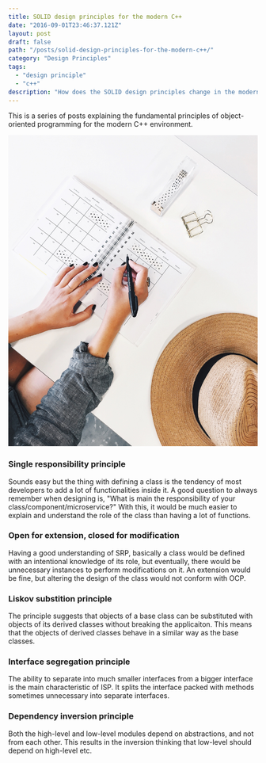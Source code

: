 ```yaml
---
title: SOLID design principles for the modern C++
date: "2016-09-01T23:46:37.121Z"
layout: post
draft: false
path: "/posts/solid-design-principles-for-the-modern-c++/"
category: "Design Principles"
tags:
  - "design principle"
  - "c++"
description: "How does the SOLID design principles change in the modern C++?"
---
```

This is a series of posts explaining the fundamental principles of object-oriented programming for the modern C++ environment.

![Looking at a high level design. Photo from Unsplash](./1.jpg)

### Single responsibility principle
Sounds easy but the thing with defining a class is the tendency of most developers to add a lot of functionalities inside it. A good question to always remember when designing is, "What is main the responsibility of your class/component/microservice?" With this, it would be much easier to explain and understand the role of the class than having a lot of functions.

### Open for extension, closed for modification
Having a good understanding of SRP, basically a class would be defined with an intentional knowledge of its role, but eventually, there would be unnecessary instances to perform modifications on it. An extension would be fine, but altering the design of the class would not conform with OCP.

### Liskov substition principle
The principle suggests that objects of a base class can be substituted with objects of its derived classes without breaking the applicaiton. This means that the objects of derived classes behave in a similar way as the base classes.

### Interface segregation principle
The ability to separate into much smaller interfaces from a bigger interface is the main characteristic of ISP. It splits the interface packed with methods sometimes unnecessary into separate interfaces.

### Dependency inversion principle
Both the high-level and low-level modules depend on abstractions, and not from each other. This results in the inversion thinking that low-level should depend on high-level etc.